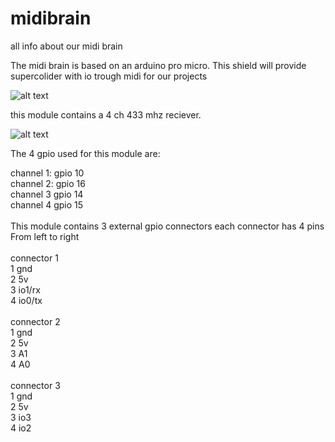 # midibrain
all info about our midi brain


The midi brain is based on an arduino pro micro. 
This shield will provide supercolider with io trough midi for our projects 


![alt text](https://www.bitsandparts.nl/partpics/0001FUNDUINOMINILEONARDO%5E3_hi.jpg)


this module contains a 4 ch 433 mhz reciever. 

![alt text](https://hobbycomponents.com/2346-large_default/4-channel-433mhz-wireless-receiver-with-remote-fob.jpg)

The 4 gpio used for this module are: <br>

channel 1: gpio 10 <br>
channel 2: gpio 16 <br>
channel 3 gpio 14 <br>
channel 4 gpio 15 <br>
<br>
This module contains 3 external gpio connectors each connector has 4 pins 
<br>
From left to right<br>
<br>
connector 1 <br>
1 gnd <br>
2 5v <br>
3 io1/rx <br>
4 io0/tx <br>
<br>
connector 2 <br>
1 gnd <br>
2 5v <br>
3 A1<br>
4 A0<br>
<br>
connector 3 <br>
1 gnd <br>
2 5v <br>
3 io3<br>
4 io2<br>
